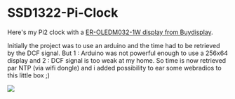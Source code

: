 # SSD1322-Pi-Clock

Here's my Pi2 clock with a [ER-OLEDM032-1W display from Buydisplay](http://www.buydisplay.com/default/serial-oled-module-price-3-2-inch-display-256x64-screens-white-on-black).

Initially the project was to use an arduino and the time had to be retrieved by the DCF signal. But 1 : Arduino was not powerful enough to use a 256x64 display and 2 : DCF signal is too weak at my home. So time is now retrieved par NTP (via wifi dongle) and i added possibility to ear some webradios to this little box ;)

![](https://github.com/ScoobieSnax/SSD1322-Pi-Clock/blob/master/Finished%20project.jpg?raw=true)






